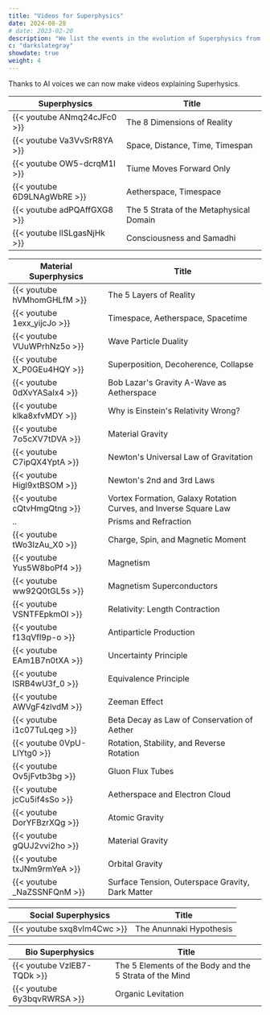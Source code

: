 ```yaml
---
title: "Videos for Superphysics"
date: 2024-08-28
# date: 2023-02-20
description: "We list the events in the evolution of Superphysics from 2020-present"
c: "darkslategray"
showdate: true
weight: 4
---
```




Thanks to AI voices we can now make videos explaining Superhysics.


Superphysics | Title
--- | ---
{{< youtube ANmq24cJFc0 >}} | The 8 Dimensions of Reality
{{< youtube Va3VvSrR8YA >}} | Space, Distance, Time, Timespan
{{< youtube OW5-dcrqM1I >}} | Tiume Moves Forward Only
{{< youtube 6D9LNAgWbRE >}} | Aetherspace, Timespace
{{< youtube adPQAffGXG8 >}} | The 5 Strata of the Metaphysical Domain
{{< youtube lISLgasNjHk >}} | Consciousness and Samadhi


Material Superphysics | Title
--- | ---
{{< youtube hVMhomGHLfM >}} | The 5 Layers of Reality
{{< youtube 1exx_yijcJo >}} | Timespace, Aetherspace, Spacetime
{{< youtube VUuWPrhNz5o >}} | Wave Particle Duality
{{< youtube X_P0GEu4HQY >}} | Superposition, Decoherence, Collapse
{{< youtube 0dXvYASaIx4 >}} | Bob Lazar's Gravity A-Wave as Aetherspace
{{< youtube klka8xfvMDY >}} | Why is Einstein's Relativity Wrong?
{{< youtube 7o5cXV7tDVA >}} | Material Gravity
{{< youtube C7ipQX4YptA >}} | Newton's Universal Law of Gravitation
{{< youtube Higl9xtBSOM >}} | Newton's 2nd and 3rd Laws
{{< youtube cQtvHmgQtng >}} | Vortex Formation, Galaxy Rotation Curves,  and Inverse Square Law
.. | Prisms and Refraction
{{< youtube tWo3lzAu_X0 >}} | Charge, Spin, and Magnetic Moment
{{< youtube Yus5W8boPf4 >}} | Magnetism
{{< youtube ww92Q0tGL5s >}} | Magnetism Superconductors
{{< youtube VSNTFEpkmOI >}} | Relativity: Length Contraction
{{< youtube f13qVfl9p-o >}} | Antiparticle Production
{{< youtube EAm1B7n0tXA >}} | Uncertainty Principle
{{< youtube lSRB4wU3f_0 >}} | Equivalence Principle
{{< youtube AWVgF4zlvdM >}} | Zeeman Effect
{{< youtube i1c07TuLqeg >}} | Beta Decay as Law of Conservation of Aether
{{< youtube 0VpU-LlYtg0 >}} | Rotation, Stability, and Reverse Rotation
{{< youtube Ov5jFvtb3bg >}}| Gluon Flux Tubes
{{< youtube jcCu5if4sSo >}}| Aetherspace and Electron Cloud
{{< youtube DorYFBzrXQg >}} | Atomic Gravity
{{< youtube gQUJ2vvi2ho >}}| Material Gravity
{{< youtube txJNm9rmYeA >}} | Orbital Gravity
{{< youtube _NaZSSNFQnM >}} | Surface Tension, Outerspace Gravity, Dark Matter


Social Superphysics | Title
--- | ---
{{< youtube sxq8vIm4Cwc >}} | The Anunnaki Hypothesis


Bio Superphysics | Title
--- | ---
{{< youtube VzlEB7-TQDk >}} | The 5 Elements of the Body and the 5 Strata of the Mind
{{< youtube 6y3bqvRWRSA >}} | Organic Levitation


